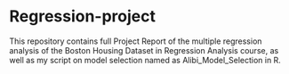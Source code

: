 # Regression-project
This repository contains full Project Report of the multiple regression analysis of the Boston Housing Dataset in Regression Analysis course, as well as my script on model selection named as Alibi_Model_Selection in R.
